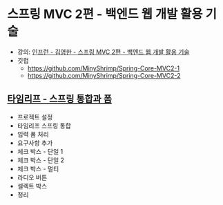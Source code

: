 # 스프링 MVC 2편 - 백엔드 웹 개발 활용 기술
* 강의: [인프런 - 김영한 - 스프링 MVC 2편 - 백엔드 웹 개발 활용 기술](https://www.inflearn.com/course/%EC%8A%A4%ED%94%84%EB%A7%81-mvc-2/dashboard)
* 깃헙
    * https://github.com/MinyShrimp/Spring-Core-MVC2-1
    * https://github.com/MinyShrimp/Spring-Core-MVC2-2

## [타임리프 - 스프링 통합과 폼](./강의/2강)
* 프로젝트 설정
* 타임리프 스프링 통합
* 입력 폼 처리
* 요구사항 추가
* 체크 박스 - 단일 1
* 체크 박스 - 단일 2
* 체크 박스 - 멀티
* 라디오 버튼
* 셀렉트 박스
* 정리
